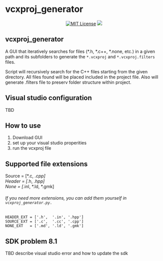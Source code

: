 vcxproj_generator
=====================
<p align="center">
    <a href="https://github.com/imahjoub/vcxproj-generator-gui/blob/main/LICENSE">
        <img src="https://img.shields.io/badge/license-BSL%201.0-blue.svg" alt="MIT License"></a>
    <a href="https://github.com/imahjoub/vcxproj-generator-gui" alt="Activity">
        <img src="https://img.shields.io/github/commit-activity/y/imahjoub/vcxproj-generator-gui" /></a>
</p>

## vcxproj_generator
A GUI that iteratively searches for files (*.h, *.c++, *.none, etc.) in a given path and its subfolders to generate the `*.vcxproj` and `*.vcxproj.filters` files.

Script will recursively search for the C++ files starting from the given directory.
All files found will be placed included in the project file.
Also will generate .filters file to preserv folder structure within project.

## Visual studio configuration
TBD

## How to use
1. Download GUI
2. set up your visual studio properities
3. run the vcxproj file

## Supported file extensions
Source = [*.c, *.cpp] <br />
Header = [*.h, *.hpp] <br />
None   = [*.inl, *.ld, *.gmk]

###### If you need more extensions, you can add them yourself in `vcxproj_generator.py.`

```
HEADER_EXT = ['.h',  '.in', '.hpp']
SOURCE_EXT = ['.c',  '.cc', '.cpp']
NONE_EXT   = ['.md', '.ld', '.gmk']
```

## SDK problem 8.1
TBD describe visual studio error and how to update the sdk


